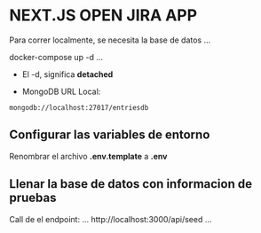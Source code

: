 # NEXT.JS OPEN JIRA APP
Para correr localmente, se necesita la base de datos
...

docker-compose up -d
...
* El -d, significa __detached__

* MongoDB URL Local:
```
mongodb://localhost:27017/entriesdb
```

## Configurar las variables de entorno 
Renombrar el archivo __.env.template__ a __.env__


## Llenar la base de datos con informacion de pruebas

Call de el endpoint:
...
    http://localhost:3000/api/seed
...

